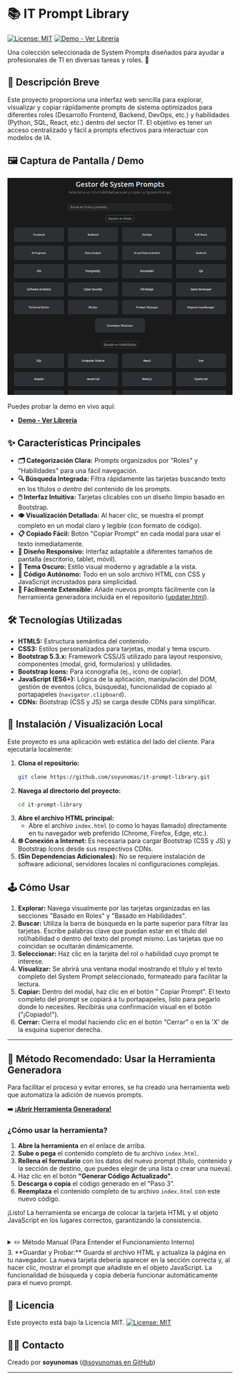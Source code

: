 # 📚 IT Prompt Library

[![License: MIT](https://img.shields.io/badge/License-MIT-yellow.svg)](https://opensource.org/licenses/MIT) [![Demo - Ver Librería](https://img.shields.io/badge/Demo-Ver_Librería-brightgreen)](https://soyunomas.github.io/it-prompt-library/index.html)

Una colección seleccionada de System Prompts diseñados para ayudar a profesionales de TI en diversas tareas y roles. 🤖

## 📝 Descripción Breve

Este proyecto proporciona una interfaz web sencilla para explorar, visualizar y copiar rápidamente prompts de sistema optimizados para diferentes roles (Desarrollo Frontend, Backend, DevOps, etc.) y habilidades (Python, SQL, React, etc.) dentro del sector IT. El objetivo es tener un acceso centralizado y fácil a prompts efectivos para interactuar con modelos de IA.

## 🖼️ Captura de Pantalla / Demo

![Captura de Pantalla del Proyecto](screenshot.png) 

Puedes probar la demo en vivo aquí:

*   **[Demo - Ver Librería](https://soyunomas.github.io/it-prompt-library/index.html)**

## ✨ Características Principales

*   **🗂️ Categorización Clara:** Prompts organizados por "Roles" y "Habilidades" para una fácil navegación.
*   **🔍 Búsqueda Integrada:** Filtra rápidamente las tarjetas buscando texto en los títulos *o dentro* del contenido de los prompts.
*   **🖱️ Interfaz Intuitiva:** Tarjetas clicables con un diseño limpio basado en Bootstrap.
*   **👁️ Visualización Detallada:** Al hacer clic, se muestra el prompt completo en un modal claro y legible (con formato de código).
*   **📋 Copiado Fácil:** Botón "Copiar Prompt" en cada modal para usar el texto inmediatamente.
*   **📱 Diseño Responsivo:** Interfaz adaptable a diferentes tamaños de pantalla (escritorio, tablet, móvil).
*   **🎨 Tema Oscuro:** Estilo visual moderno y agradable a la vista.
*   **🧩 Código Autónomo:** Todo en un solo archivo HTML con CSS y JavaScript incrustados para simplicidad.
*   **🔧 Fácilmente Extensible:** Añade nuevos prompts fácilmente con la herramienta generadora incluida en el repositorio ([updater.html](https://soyunomas.github.io/it-prompt-library/updater.html)).

## 🛠️ Tecnologías Utilizadas

*   **HTML5:** Estructura semántica del contenido.
*   **CSS3:** Estilos personalizados para tarjetas, modal y tema oscuro.
*   **Bootstrap 5.3.x:** Framework CSS/JS utilizado para layout responsivo, componentes (modal, grid, formularios) y utilidades.
*   **Bootstrap Icons:** Para iconografía (ej., icono de copiar).
*   **JavaScript (ES6+):** Lógica de la aplicación, manipulación del DOM, gestión de eventos (clics, búsqueda), funcionalidad de copiado al portapapeles (`navigator.clipboard`).
*   **CDNs:** Bootstrap (CSS y JS) se carga desde CDNs para simplificar.

## 🚀 Instalación / Visualización Local

Este proyecto es una aplicación web estática del lado del cliente. Para ejecutarla localmente:

1.  **Clona el repositorio:**
    ```bash
    git clone https://github.com/soyunomas/it-prompt-library.git
    ```
2.  **Navega al directorio del proyecto:**
    ```bash
    cd it-prompt-library
    ```
3.  **Abre el archivo HTML principal:**
    *   Abre el archivo `index.html` (o como lo hayas llamado) directamente en tu navegador web preferido (Chrome, Firefox, Edge, etc.).
4.  **🌐 Conexión a Internet:** Es necesaria para cargar Bootstrap (CSS y JS) y Bootstrap Icons desde sus respectivos CDNs.
5.  **(Sin Dependencias Adicionales):** No se requiere instalación de software adicional, servidores locales ni configuraciones complejas.

## 🕹️ Cómo Usar

1.  **Explorar:** Navega visualmente por las tarjetas organizadas en las secciones "Basado en Roles" y "Basado en Habilidades".
2.  **Buscar:** Utiliza la barra de búsqueda en la parte superior para filtrar las tarjetas. Escribe palabras clave que puedan estar en el título del rol/habilidad o dentro del texto del prompt mismo. Las tarjetas que no coincidan se ocultarán dinámicamente.
3.  **Seleccionar:** Haz clic en la tarjeta del rol o habilidad cuyo prompt te interese.
4.  **Visualizar:** Se abrirá una ventana modal mostrando el título y el texto completo del System Prompt seleccionado, formateado para facilitar la lectura.
5.  **Copiar:** Dentro del modal, haz clic en el botón "<i class="bi bi-clipboard"></i> Copiar Prompt". El texto completo del prompt se copiará a tu portapapeles, listo para pegarlo donde lo necesites. Recibirás una confirmación visual en el botón ("¡Copiado!").
6.  **Cerrar:** Cierra el modal haciendo clic en el botón "Cerrar" o en la 'X' de la esquina superior derecha.

---

## 🚀 Método Recomendado: Usar la Herramienta Generadora

Para facilitar el proceso y evitar errores, se ha creado una herramienta web que automatiza la adición de nuevos prompts.

**➡️ [¡Abrir Herramienta Generadora!](https://soyunomas.github.io/it-prompt-library/updater.html)**

### ¿Cómo usar la herramienta?

1.  **Abre la herramienta** en el enlace de arriba.
2.  **Sube o pega** el contenido completo de tu archivo `index.html`.
3.  **Rellena el formulario** con los datos del nuevo prompt (título, contenido y la sección de destino, que puedes elegir de una lista o crear una nueva).
4.  Haz clic en el botón **"Generar Código Actualizado"**.
5.  **Descarga o copia** el código generado en el "Paso 3".
6.  **Reemplaza** el contenido completo de tu archivo `index.html` con este nuevo código.

¡Listo! La herramienta se encarga de colocar la tarjeta HTML y el objeto JavaScript en los lugares correctos, garantizando la consistencia.

<br>

<details>
<summary>✏️ Método Manual (Para Entender el Funcionamiento Interno)</summary>

Añadir un nuevo prompt a la librería es un proceso sencillo que requiere modificar dos partes del archivo `index.html` (o como lo hayas llamado):

1.  **Añadir los Datos del Prompt al Objeto JavaScript:**
    *   Localiza el objeto `systemPrompts` dentro de la etiqueta `<script>` al final del archivo HTML.
    *   Añade una nueva entrada clave-valor a este objeto. La **clave** será el identificador único del prompt (usa minúsculas y guiones, ej., `nuevo-rol-id`). El **valor** será otro objeto con dos propiedades:
        *   `title`: El texto que aparecerá en la tarjeta (ej., `"Título del Nuevo Prompt"`).
        *   `prompt`: El texto completo del System Prompt. Usa backticks (\`) si tu prompt ocupa varias líneas para facilitar la lectura y mantener el formato.

    *   **Ejemplo de nueva entrada:**
        ```javascript
        // Dentro del objeto systemPrompts...
        "nuevo-rol-id": {
            title: "Título del Nuevo Prompt",
            prompt: `Este es el texto completo
        del nuevo system prompt que quiero añadir.

        Puede tener múltiples párrafos y **formato markdown básico** si lo deseas,
        aunque se mostrará como texto plano en el modal <pre>.`
        },
        // Asegúrate de añadir una coma después del objeto anterior si no es el último
        ```

2.  **Añadir la Tarjeta HTML Correspondiente:**
    *   Decide en qué sección quieres que aparezca la tarjeta ("Basado en Roles" o "Basado en Habilidades").
    *   Localiza el `div.row` dentro de la `<section>` elegida.
    *   Añade un nuevo elemento `div.col` que contenga un `div.prompt-card`.
    *   Dentro del `div.prompt-card`, asegúrate de:
        *   Establecer el atributo `data-prompt-id` para que coincida **exactamente** con la clave que usaste en el objeto JavaScript (ej., `data-prompt-id="nuevo-rol-id"`).
        *   Incluir los atributos `data-bs-toggle="modal"` y `data-bs-target="#promptModal"` para que la tarjeta abra el modal.
        *   Poner el título visible dentro de una etiqueta `<h5>` (ej., `<h5>Título del Nuevo Prompt</h5>`).

    *   **Ejemplo de nueva tarjeta HTML:**
        ```html
        <!-- Dentro del div.row de la sección deseada -->
        <div class="col">
            <div class="prompt-card" data-prompt-id="nuevo-rol-id" data-bs-toggle="modal" data-bs-target="#promptModal">
                <h5>Título del Nuevo Prompt</h5>
            </div>
        </div>
        ```

</details>
3.  **Guardar y Probar:** Guarda el archivo HTML y actualiza la página en tu navegador. La nueva tarjeta debería aparecer en la sección correcta y, al hacer clic, mostrar el prompt que añadiste en el objeto JavaScript. La funcionalidad de búsqueda y copia debería funcionar automáticamente para el nuevo prompt.

## 📄 Licencia

Este proyecto está bajo la Licencia MIT.
[![License: MIT](https://img.shields.io/badge/License-MIT-yellow.svg)](https://opensource.org/licenses/MIT)

## 🧑‍💻 Contacto

Creado por **soyunomas** ([@soyunomas en GitHub](https://github.com/soyunomas))

---
